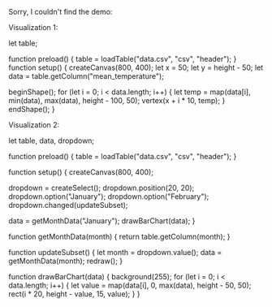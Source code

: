 Sorry, I couldn't find the demo:

Visualization 1:

 let table;

function preload() {
  table = loadTable("data.csv", "csv", "header");
}
function setup() {
  createCanvas(800, 400);
  let x = 50;
  let y = height - 50;
  let data = table.getColumn("mean_temperature");

  beginShape();
  for (let i = 0; i < data.length; i++) {
    let temp = map(data[i], min(data), max(data), height - 100, 50);
    vertex(x + i * 10, temp);
  }
  endShape();
}


Visualization 2:

 let table, data, dropdown;

function preload() {
  table = loadTable("data.csv", "csv", "header");
}

function setup() {
  createCanvas(800, 400);

  dropdown = createSelect();
  dropdown.position(20, 20);
  dropdown.option("January");
  dropdown.option("February");
  dropdown.changed(updateSubset);

  data = getMonthData("January");
  drawBarChart(data);
}

function getMonthData(month) {
  return table.getColumn(month);
}

function updateSubset() {
  let month = dropdown.value();
  data = getMonthData(month);
  redraw();
}

function drawBarChart(data) {
  background(255);
  for (let i = 0; i < data.length; i++) {
    let value = map(data[i], 0, max(data), height - 50, 50);
    rect(i * 20, height - value, 15, value);
  }
}
